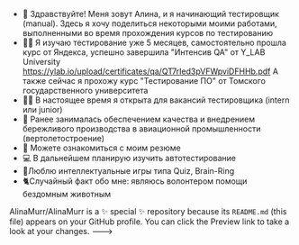 - 👋 Здравствуйте! Меня зовут Алина, и я начинающий тестировщик (manual). Здесь я хочу поделиться некоторыми моими работами, выполненными во время прохождения курсов по тестированию
- 🧑‍🎓 Я изучаю тестирование уже 5 месяцев, самостоятельно прошла курс от Яндекса,
    успешно завершила "Интенсив QA" от Y_LAB University https://ylab.io/upload/certificates/qa/QT7rIed3pVFWpviDFHHb.pdf
    А также сейчас я прохожу курс "Тестирование ПО" от Томского государственного университета
- 👩‍💻 В настоящее время я открыта для вакансий тестировщика (intern или junior)
- 🚁 Ранее занималась обеспечением качества и внедрением бережливого производства в авиационной промышленности (вертолетостроение)
- 📃 Можете ознакомиться с моим резюме 
- 💻 В дальнейшем планирую изучить автотестирование
- 🧠Люблю интеллектуальные игры  типа Quiz, Brain-Ring
- 🐈Случайный факт обо мне: являюсь волонтером помощи бездомным животным

AlinaMurr/AlinaMurr is a ✨ special ✨ repository because its `README.md` (this file) appears on your GitHub profile.
You can click the Preview link to take a look at your changes.
--->

